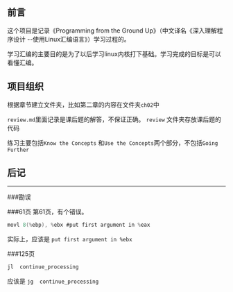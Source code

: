 ## 前言
这个项目是记录《Programming from the Ground Up》（中文译名《深入理解程序设计 --使用Linux汇编语言》）学习过程的。

学习汇编的主要目的是为了以后学习linux内核打下基础。学习完成的目标是可以看懂汇编。


## 项目组织
根据章节建立文件夹，比如第二章的内容在文件夹`ch02`中

`review.md`里面记录是课后题的解答，不保证正确。
`review` 文件夹存放课后题的代码

练习主要包括`Know the Concepts` 和`Use the Concepts`两个部分，不包括`Going Further`

## 后记
----
###勘误

###61页
第61页，有个错误。

```C
movl 8(%ebp), %ebx #put first argument in %eax

```
实际上，应该是 `put first argument in %ebx`

###125页

```C
jl  continue_processing
```
应该是 `jg  continue_processing
`
